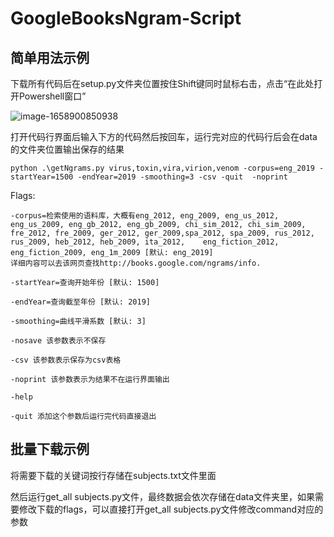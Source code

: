 # GoogleBooksNgram-Script

## 简单用法示例

下载所有代码后在setup.py文件夹位置按住Shift键同时鼠标右击，点击“在此处打开Powershell窗口”

![image-1658900850938](http://www.chenya.online/upload/2022/07/image-1658900850938.png)

打开代码行界面后输入下方的代码然后按回车，运行完对应的代码行后会在data的文件夹位置输出保存的结果

    python .\getNgrams.py virus,toxin,vira,virion,venom -corpus=eng_2019 -startYear=1500 -endYear=2019 -smoothing=3 -csv -quit  -noprint

Flags:

    -corpus=检索使用的语料库，大概有eng_2012, eng_2009, eng_us_2012, eng_us_2009, eng_gb_2012, eng_gb_2009, chi_sim_2012, chi_sim_2009, fre_2012, fre_2009, ger_2012, ger_2009,spa_2012, spa_2009, rus_2012, rus_2009, heb_2012, heb_2009, ita_2012,	eng_fiction_2012, eng_fiction_2009, eng_1m_2009 [默认: eng_2019]
    详细内容可以去该网页查找http://books.google.com/ngrams/info.
    
    -startYear=查询开始年份 [默认: 1500]
    
    -endYear=查询截至年份 [默认: 2019]
    
    -smoothing=曲线平滑系数 [默认: 3]
    
    -nosave 该参数表示不保存
    
    -csv 该参数表示保存为csv表格
    
    -noprint 该参数表示为结果不在运行界面输出
    
    -help
    
    -quit 添加这个参数后运行完代码直接退出

## 批量下载示例

将需要下载的关键词按行存储在subjects.txt文件里面


然后运行get_all subjects.py文件，最终数据会依次存储在data文件夹里，如果需要修改下载的flags，可以直接打开get_all subjects.py文件修改command对应的参数

